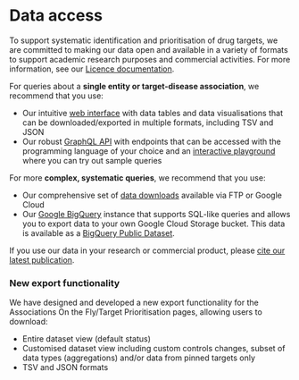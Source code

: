 # Data access

To support systematic identification and prioritisation of drug targets, we are committed to making our data open and available in a variety of formats to support academic research purposes and commercial activities. For more information, see our [Licence documentation](../licence.md).

For queries about a **single entity or target-disease association**, we recommend that you use:

* Our intuitive [web interface](../web-interface.md) with data tables and data visualisations that can be downloaded/exported in multiple formats, including TSV and JSON
* Our robust [GraphQL API](graphql-api.md) with endpoints that can be accessed with the programming language of your choice and an [interactive playground](http://api.platform.opentargets.org/api/v4/graphql/browser) where you can try out sample queries

For more **complex, systematic queries**, we recommend that you use:

* Our comprehensive set of [data downloads](https://platform.opentargets.org/downloads/data) available via FTP or Google Cloud
* Our [Google BigQuery](google-bigquery.md) instance that supports SQL-like queries and allows you to export data to your own Google Cloud Storage bucket. This data is available as a [BigQuery Public Dataset](https://cloud.google.com/bigquery/public-data).

If you use our data in your research or commercial product, please [cite our latest publication](../citation.md).

### New export functionality

We have designed and developed a new export functionality for the Associations On the Fly/Target Prioritisation pages, allowing users to download:

* Entire dataset view (default status)
* Customised dataset view including custom controls changes, subset of data types (aggregations) and/or data from pinned targets only
* TSV and JSON formats
